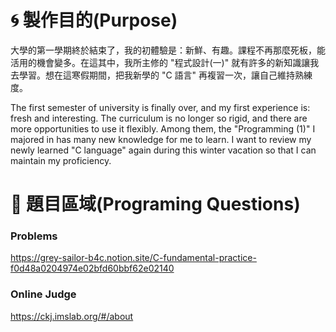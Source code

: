 # 🌀 製作目的(Purpose)

大學的第一學期終於結束了，我的初體驗是：新鮮、有趣。課程不再那麼死板，能活用的機會變多。在這其中，我所主修的 "程式設計(一)" 就有許多的新知識讓我去學習。想在這寒假期間，把我新學的 "C 語言" 再複習一次，讓自己維持熟練度。

The first semester of university is finally over, and my first experience is: fresh and interesting. The curriculum is no longer so rigid, and there are more opportunities to use it flexibly. Among them, the "Programming (1)" I majored in has many new knowledge for me to learn. I want to review my newly learned "C language" again during this winter vacation so that I can maintain my proficiency.

# 📙 題目區域(Programing Questions)

### Problems

https://grey-sailor-b4c.notion.site/C-fundamental-practice-f0d48a0204974e02bfd60bbf62e02140

### Online Judge

https://ckj.imslab.org/#/about
